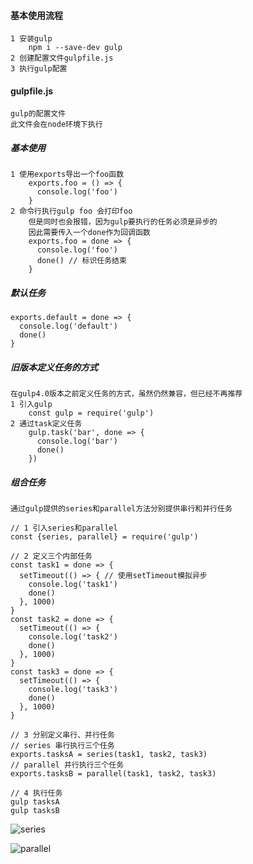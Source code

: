 #### 基本使用流程
    
    
    1 安装gulp
        npm i --save-dev gulp
    2 创建配置文件gulpfile.js
    3 执行gulp配置
    
#### gulpfile.js

    gulp的配置文件
    此文件会在node环境下执行
    
##### 基本使用

    1 使用exports导出一个foo函数
        exports.foo = () => {
          console.log('foo')
        }
    2 命令行执行gulp foo 会打印foo
        但是同时也会报错，因为gulp要执行的任务必须是异步的
        因此需要传入一个done作为回调函数
        exports.foo = done => {
          console.log('foo')
          done() // 标识任务结束
        }
    
##### 默认任务

    exports.default = done => {
      console.log('default')
      done()
    }

##### 旧版本定义任务的方式

    在gulp4.0版本之前定义任务的方式，虽然仍然兼容，但已经不再推荐
    1 引入gulp
        const gulp = require('gulp')
    2 通过task定义任务
        gulp.task('bar', done => {
          console.log('bar')
          done()
        })
        
##### 组合任务

    通过gulp提供的series和parallel方法分别提供串行和并行任务

    // 1 引入series和parallel
    const {series, parallel} = require('gulp')

    // 2 定义三个内部任务
    const task1 = done => {
      setTimeout(() => { // 使用setTimeout模拟异步
        console.log('task1')
        done()
      }, 1000)
    }
    const task2 = done => {
      setTimeout(() => {
        console.log('task2')
        done()
      }, 1000)
    }
    const task3 = done => {
      setTimeout(() => {
        console.log('task3')
        done()
      }, 1000)
    }

    // 3 分别定义串行、并行任务
    // series 串行执行三个任务
    exports.tasksA = series(task1, task2, task3)
    // parallel 并行执行三个任务
    exports.tasksB = parallel(task1, task2, task3)
    
    // 4 执行任务
    gulp tasksA
    gulp tasksB
    
![series](https://github.com/guohao1119/booknotes/blob/master/images/gulp-series-task.png)

![parallel](https://github.com/guohao1119/booknotes/blob/master/images/gulp-parallel-task.png)
